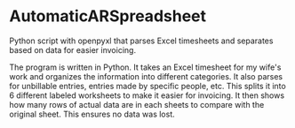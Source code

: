 # AutomaticARSpreadsheet
Python script with openpyxl that parses Excel timesheets and separates based on data for easier invoicing.

The program is written in Python. It takes an Excel timesheet for my wife's work and organizes the information into different categories. It also parses for unbillable entries, entries made by specific people, etc. This splits it into 6 different labeled worksheets to make it easier for invoicing. It then shows how many rows of actual data are in each sheets to compare with the original sheet. This ensures no data was lost.
